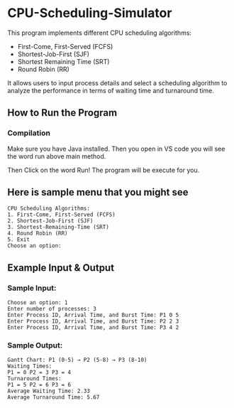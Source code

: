 # CPU-Scheduling-Simulator

This program implements different CPU scheduling algorithms:
- First-Come, First-Served (FCFS)
- Shortest-Job-First (SJF)
- Shortest Remaining Time (SRT)
- Round Robin (RR)
  
It allows users to input process details and select a scheduling algorithm to analyze the performance in terms of waiting time and turnaround time.

## How to Run the Program

### Compilation

Make sure you have Java installed. 
Then you open in VS code you will see the word run above main method.

Then Click on the word Run! The program will be execute for you.

## Here is sample menu that you might see
```
CPU Scheduling Algorithms:
1. First-Come, First-Served (FCFS)
2. Shortest-Job-First (SJF)
3. Shortest-Remaining-Time (SRT)
4. Round Robin (RR)
5. Exit
Choose an option:
```

## Example Input & Output
### Sample Input:
```
Choose an option: 1
Enter number of processes: 3
Enter Process ID, Arrival Time, and Burst Time: P1 0 5
Enter Process ID, Arrival Time, and Burst Time: P2 2 3
Enter Process ID, Arrival Time, and Burst Time: P3 4 2
```

### Sample Output:
```
Gantt Chart: P1 (0-5) → P2 (5-8) → P3 (8-10)
Waiting Times:
P1 = 0 P2 = 3 P3 = 4
Turnaround Times:
P1 = 5 P2 = 6 P3 = 6
Average Waiting Time: 2.33
Average Turnaround Time: 5.67
```

